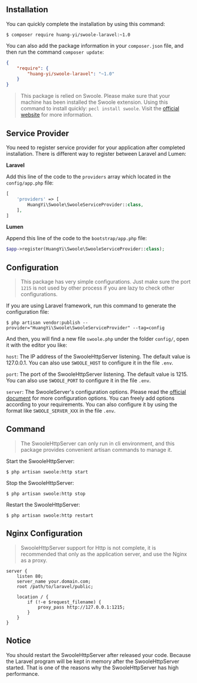 ## Installation

You can quickly complete the installation by using this command:

```
$ composer require huang-yi/swoole-laravel:~1.0
```

You can also add the package information in your `composer.json` file, and then run the command `composer update`:

```json
{
    "require": {
        "huang-yi/swoole-laravel": "~1.0"
    }
}
```

> This package is relied on Swoole. Please make sure that your machine has been installed the Swoole extension. Using this command to install quickly: `pecl install swoole`. Visit the [official website](https://wiki.swoole.com/wiki/page/6.html) for more information.

## Service Provider

You need to register service provider for your application after completed installation. There is different way to register between Laravel and Lumen:

**Laravel**

Add this line of the code to the `providers` array which located in the `config/app.php` file:

```php
[
    'providers' => [
        HuangYi\Swoole\SwooleServiceProvider::class,
    ],
]
```

**Lumen**

Append this line of the code to the `bootstrap/app.php` file:

```php
$app->register(HuangYi\Swoole\SwooleServiceProvider::class);
```

## Configuration

> This package has very simple configurations. Just make sure the port `1215` is not used by other process if you are lazy to check other configurations.

If you are using Laravel framework, run this command to generate the configuration file:

```
$ php artisan vendor:publish --provider="HuangYi\Swoole\SwooleServiceProvider" --tag=config
```

And then, you will find a new file `swoole.php` under the folder `config/`, open it with the editor you like:

`host`: The IP address of the SwooleHttpServer listening. The default value is 127.0.0.1. You can also use `SWOOLE_HOST` to configure it in the file `.env`.

`port`: The port of the SwooleHttpServer listening. The default value is 1215. You can also use `SWOOLE_PORT` to configure it in the file `.env`.

`server`: The SwooleServer's configuration options. Please read the [official document](https://wiki.swoole.com/wiki/page/274.html) for more configuration options. You can freely add options according to your requirements. You can also configure it by using the format like `SWOOLE_SERVER_XXX` in the file `.env`.

## Command

> The SwooleHttpServer can only run in cli environment, and this package provides convenient artisan commands to manage it.

Start the SwooleHttpServer:

```
$ php artisan swoole:http start
```

Stop the SwooleHttpServer:

```
$ php artisan swoole:http stop
```

Restart the SwooleHttpServer:

```
$ php artisan swoole:http restart
```

## Nginx Configuration

> SwooleHttpServer support for Http is not complete, it is recommended that only as the application server, and use the Nginx as a proxy.

```nginx
server {
    listen 80;
    server_name your.domain.com;
    root /path/to/laravel/public;
    
    location / {
        if (!-e $request_filename) {
            proxy_pass http://127.0.0.1:1215;
        }
    }
}
```

## Notice

You should restart the SwooleHttpServer after released your code. Because the Laravel program will be kept in memory after the SwooleHttpServer started. That is one of the reasons why the SwooleHttpServer has high performance.

